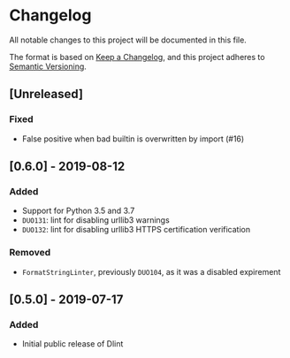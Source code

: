 # Changelog
All notable changes to this project will be documented in this file.

The format is based on [Keep a Changelog](https://keepachangelog.com/en/1.0.0/),
and this project adheres to [Semantic Versioning](https://semver.org/spec/v2.0.0.html).

## [Unreleased]
### Fixed
- False positive when bad builtin is overwritten by import (#16)

## [0.6.0] - 2019-08-12
### Added
- Support for Python 3.5 and 3.7
- `DUO131`: lint for disabling urllib3 warnings
- `DUO132`: lint for disabling urllib3 HTTPS certification verification

### Removed
- `FormatStringLinter`, previously `DUO104`, as it was a disabled expirement

## [0.5.0] - 2019-07-17
### Added
- Initial public release of Dlint
